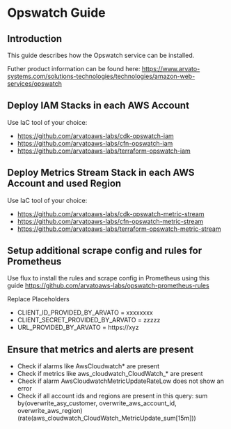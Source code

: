 Opswatch Guide
============

Introduction
----
This guide describes how the Opswatch service can be installed.

Futher product information can be found here:
https://www.arvato-systems.com/solutions-technologies/technologies/amazon-web-services/opswatch

Deploy IAM Stacks in each AWS Account
----
Use IaC tool of your choice:
* https://github.com/arvatoaws-labs/cdk-opswatch-iam
* https://github.com/arvatoaws-labs/cfn-opswatch-iam
* https://github.com/arvatoaws-labs/terraform-opswatch-iam

Deploy Metrics Stream Stack in each AWS Account and used Region
----
Use IaC tool of your choice:
* https://github.com/arvatoaws-labs/cdk-opswatch-metric-stream
* https://github.com/arvatoaws-labs/cfn-opswatch-metric-stream
* https://github.com/arvatoaws-labs/terraform-opswatch-metric-stream

Setup additional scrape config and rules for Prometheus
----
Use flux to install the rules and scrape config in Prometheus using this guide https://github.com/arvatoaws-labs/opswatch-prometheus-rules

Replace Placeholders
* CLIENT_ID_PROVIDED_BY_ARVATO = xxxxxxxx
* CLIENT_SECRET_PROVIDED_BY_ARVATO = zzzzz
* URL_PROVIDED_BY_ARVATO = https://xyz

Ensure that metrics and alerts are present
----
* Check if alarms like AwsCloudwatch* are present
* Check if metrics like aws_cloudwatch_CloudWatch_* are present
* Check if alarm AwsCloudwatchMetricUpdateRateLow does not show an error
* Check if all account ids and regions are present in this query: sum by(overwrite_asy_customer, overwrite_aws_account_id, overwrite_aws_region) (rate(aws_cloudwatch_CloudWatch_MetricUpdate_sum[15m]))
